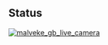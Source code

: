 ## Status

[![malveke_gb_live_camera](https://catalog.flipperzero.one/application/malveke_gb_live_camera/widget)](https://catalog.flipperzero.one/application/malveke_gb_live_camera/page)